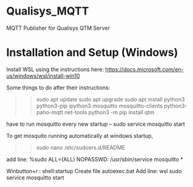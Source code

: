 # Qualisys_MQTT
MQTT Publisher for Qualisys QTM Server
# Installation and Setup (Windows)
Install WSL using the instructions here:
https://docs.microsoft.com/en-us/windows/wsl/install-win10

Some things to do after their instructions:
>>sudo apt update
>>sudo apt upgrade
>>sudo apt install python3 python3-pip ipython3 mosquitto mosquitto-clients python3-paho-mqtt net-tools
>>python3 -m pip install qtm

have to run mosquitto every new startup  – sudo service mosquitto start

To get mosquito running automatically at windows startup,
>>sudo nano /etc/sudoers.d/README

add line:
%sudo   ALL=(ALL) NOPASSWD: /usr/sbin/service mosquitto *

Winbutton+r : shell:startup
Create file autoexec.bat
Add line:
wsl sudo service mosquitto start

